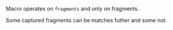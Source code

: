 Macro operates on `fragments` and only on fragments.

Some captured fragments can be matches futher and some not.
